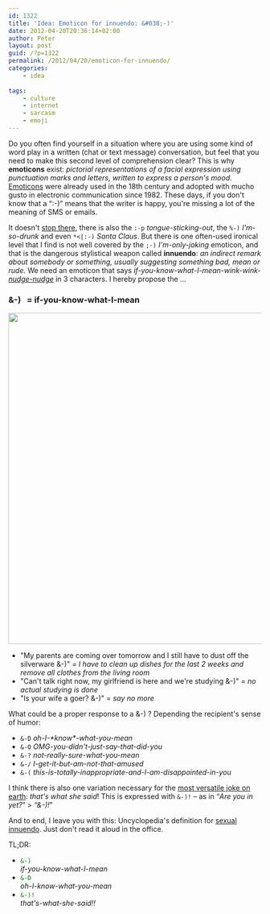 ```yaml
---
id: 1322
title: 'Idea: Emoticon for innuendo: &#038;-)'
date: 2012-04-20T20:36:14+02:00
author: Peter
layout: post
guid: /?p=1322
permalink: /2012/04/20/emoticon-for-innuendo/
categories:
    - idea
  
tags:
    - culture
    - internet
    - sarcasm
    - emoji
---
```

Do you often find yourself in a situation where you are using some kind of word play in a written (chat or text message) conversation, but feel that you need to make this second level of comprehension clear? This is why **emoticons** exist: _pictorial representations of a facial expression using punctuation marks and letters, written to express a person's mood_. [Emoticons](http://en.wikipedia.org/wiki/Emoticon) were already used in the 18th century and adopted with mucho gusto in electronic communication since 1982. These days, if you don't know that a &#8220;:-)&#8221; means that the writer is happy, you're missing a lot of the meaning of SMS or emails.

It doesn't [stop there](http://en.wikipedia.org/wiki/List_of_emoticons), there is also the `:-p` _tongue-sticking-out_, the `%-)` _I'm-so-drunk_ and even `*<|:-)` _Santa Claus_. But there is one often-used ironical level that I find is not well covered by the `;-)` _I'm-only-joking_ emoticon, and that is the dangerous stylistical weapon called **innuendo**: _an indirect remark about somebody or something, usually suggesting something bad, mean or rude._ We need an emoticon that says _if-you-know-what-I-mean-wink-wink-[nudge-nudge](http://en.wikipedia.org/wiki/Nudge_Nudge)_ in 3 characters. I hereby propose the &#8230;

### &-)   = if-you-know-what-I-mean

[<img  class="alignnone size-large wp-image-1501" src="/wp-content/uploads/2012/04/CS8760-1024x1021-1024x1021.jpg" alt="" width="660" height="658" srcset="https://blog.forret.com/wp-content/uploads/2012/04/CS8760-1024x1021.jpg 1024w, https://blog.forret.com/wp-content/uploads/2012/04/CS8760-1024x1021-150x150.jpg 150w, https://blog.forret.com/wp-content/uploads/2012/04/CS8760-1024x1021-300x300.jpg 300w, https://blog.forret.com/wp-content/uploads/2012/04/CS8760-1024x1021-768x766.jpg 768w" sizes="(max-width: 660px) 100vw, 660px" />](/wp-content/uploads/2012/04/CS8760-1024x1021.jpg)

<!--more-->

  * "My parents are coming over tomorrow and I still have to dust off the silverware &-)" = _I have to clean up dishes for the last 2 weeks and remove all clothes from the living room_
  * "Can't talk right now, my girlfriend is here and we're studying &-)" = _no actual studying is done_
  * "Is your wife a goer? &-)" = _say no more_

What could be a proper response to a &-) ? Depending the recipient's sense of humor:

  * `&-D` _oh-I-\*know\*-what-you-mean_
  * `&-O` _OMG-you-didn't-just-say-that-did-you_
  * `&-?` _not-really-sure-what-you-mean_
  * `&-/` _I-get-it-but-am-not-that-amused_
  * `&-(` _this-is-totally-inappropriate-and-I-am-disappointed-in-you_

I think there is also one variation necessary for the [most versatile joke on earth](http://www.urbandictionary.com/define.php?term=that's%20what%20she%20said): _that's what she said_! This is expressed with `&-)!` &#8211; as in &#8220;_Are you in yet?_&#8221; > _&#8220;&-)!_&#8221;

And to end, I leave you with this: Uncyclopedia's definition for [sexual innuendo](http://uncyclopedia.wikia.com/wiki/Sexual_innuendo). Just don't read it aloud in the office.

TL;DR:

  * <span style="color: #008000;"><code>&-) </code></span>_if-you-know-what-I-mean_
  * <span style="color: #008000;"><code>&-D </code></span>_oh-I-know-what-you-mean_
  * <span style="color: #008000;"><code>&-)! </code></span>_that's-what-she-said!!_
